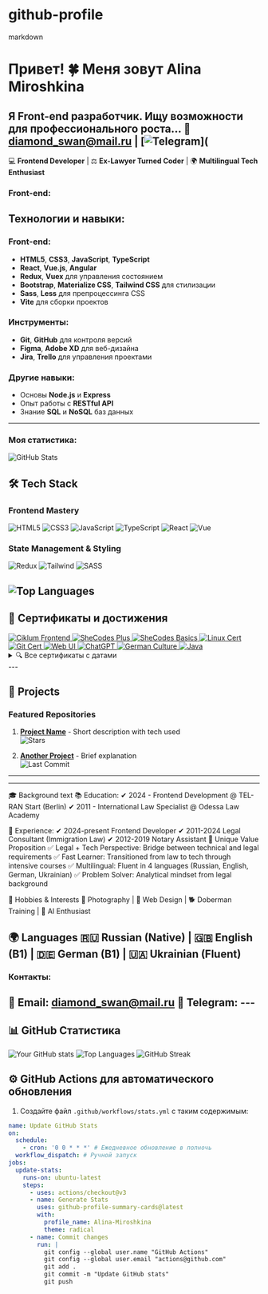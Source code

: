# github-profile
markdown
# Привет! 🍀 Меня зовут Alina Miroshkina

Я Front-end разработчик. Ищу возможности для профессионального роста...
📧 [diamond_swan@mail.ru](mailto:diamond_swan@mail.ru) | [![Telegram](https://img.shields.io/badge/-Telegram-0088cc?style=flat&logo=telegram)](
---
💻 **Frontend Developer** | ⚖️ **Ex-Lawyer Turned Coder** | 🌍 **Multilingual Tech Enthusiast**



### Front-end:
## Технологии и навыки:

### Front-end:
- **HTML5**, **CSS3**, **JavaScript**, **TypeScript**
- **React**, **Vue.js**, **Angular**
- **Redux**, **Vuex** для управления состоянием
- **Bootstrap**, **Materialize CSS**, **Tailwind CSS** для стилизации
- **Sass**, **Less** для препроцессинга CSS
- **Vite** для сборки проектов

### Инструменты:
- **Git**, **GitHub** для контроля версий
- **Figma**, **Adobe XD** для веб-дизайна
- **Jira**, **Trello** для управления проектами

### Другие навыки:
- Основы **Node.js** и **Express**
- Опыт работы с **RESTful API**
- Знание **SQL** и **NoSQL** баз данных

---

### Моя статистика:
![GitHub Stats](https://github-readme-stats.vercel.app/api?username=ваш-ник&show_icons=true&theme=dark)

## 🛠️ Tech Stack

### Frontend Mastery
![HTML5](https://img.shields.io/badge/HTML5-E34F26?style=for-the-badge&logo=html5&logoColor=white)
![CSS3](https://img.shields.io/badge/CSS3-1572B6?style=for-the-badge&logo=css3&logoColor=white)
![JavaScript](https://img.shields.io/badge/JavaScript-F7DF1E?style=for-the-badge&logo=javascript&logoColor=black)
![TypeScript](https://img.shields.io/badge/TypeScript-007ACC?style=for-the-badge&logo=typescript&logoColor=white)
![React](https://img.shields.io/badge/React-20232A?style=for-the-badge&logo=react&logoColor=61DAFB)
![Vue](https://img.shields.io/badge/Vue.js-35495E?style=for-the-badge&logo=vue.js&logoColor=4FC08D)

### State Management & Styling
![Redux](https://img.shields.io/badge/Redux-593D88?style=for-the-badge&logo=redux&logoColor=white)
![Tailwind](https://img.shields.io/badge/Tailwind_CSS-38B2AC?style=for-the-badge&logo=tailwind-css&logoColor=white)
![SASS](https://img.shields.io/badge/Sass-CC6699?style=for-the-badge&logo=sass&logoColor=white)

![Top Languages](https://github-readme-stats.vercel.app/api/top-langs/?username=ваш-ник&layout=compact)
---

## 📜 Сертификаты и достижения

<div align="left">
  <!-- Frontend Development -->
  <a href="https://certs.prometheus.org.ua/cert/0f26986829ba4753825721c884b2fe61">
    <img src="https://img.shields.io/badge/-Frontend_Fundamentals_(Ciklum)-8A2BE2?style=for-the-badge&logo=javascript&logoColor=white" alt="Ciklum Frontend">
  </a>
  
  <!-- SheCodes Plus -->
  <a href="https://www.shecodes.com/certificates/0f26986829ba4753825721c884b2fe61">
    <img src="https://img.shields.io/badge/-SheCodes_Plus-FF4785?style=for-the-badge&logo=html5&logoColor=white" alt="SheCodes Plus">
  </a>
  
  <!-- SheCodes Basics -->
  <a href="#">
    <img src="https://img.shields.io/badge/-SheCodes_Basics-FF4785?style=for-the-badge&logo=css3&logoColor=white" alt="SheCodes Basics">
  </a>
  
  <!-- Linux -->
  <a href="https://certs.prometheus.org.ua/cert/002c63f59245497681dc71bf9a572c58">
    <img src="https://img.shields.io/badge/-Linux_Fundamentals-FCC624?style=for-the-badge&logo=linux&logoColor=black" alt="Linux Cert">
  </a>
  
  <!-- Git -->
  <a href="https://certs.prometheus.org.ua/cert/39ba54c63d2f477bb6ec6b17899cd673">
    <img src="https://img.shields.io/badge/-Git_Expert-F05032?style=for-the-badge&logo=git&logoColor=white" alt="Git Cert">
  </a>
  
  <!-- Web UI -->
  <a href="https://certs.prometheus.org.ua/cert/f6b3a249741d49d6a5c819e13dd25921">
    <img src="https://img.shields.io/badge/-Web_UI_Development-1572B6?style=for-the-badge&logo=css3&logoColor=white" alt="Web UI">
  </a>
  
  <!-- ChatGPT -->
  <a href="https://certs.prometheus.org.ua/cert/448855aa64df4418a5f685d828ae3d71">
    <img src="https://img.shields.io/badge/-ChatGPT_Fundamentals-10A37F?style=for-the-badge&logo=openai&logoColor=white" alt="ChatGPT">
  </a>
  
  <!-- German Culture -->
  <a href="#">
    <img src="https://img.shields.io/badge/-German_Culture-000000?style=for-the-badge&logo=german&logoColor=white" alt="German Culture">
  </a>
  
  <!-- Java Beginner -->
  <a href="https://certs.prometheus.org.ua/cert/24c80cb3effa4e1c938d174d21125418">
    <img src="https://img.shields.io/badge/-Java_Beginner-007396?style=for-the-badge&logo=java&logoColor=white" alt="Java">
  </a>
</div>

<details>
  <summary>🔍 Все сертификаты с датами</summary>
  
  ### 🏆 Полный список:
  1. **Frontend Fundamentals** (Ciklum/Prometheus) - Июнь 2024  
     [Проверить](https://certs.prometheus.org.ua/cert/0f26986829ba4753825721c884b2fe61)
  2. **Web Development** (SheCodes Plus) - Июль 2024  
     Технологии: HTML5, CSS3, JavaScript ES6, Git, GitHub
  3. **Introduction to Coding** (SheCodes Basics) - Август 2022  
     Основы программирования
  4. **Linux Fundamentals** - Май 2024  
     [Проверить](https://certs.prometheus.org.ua/cert/002c63f59245497681dc71bf9a572c58)
  5. **Git for Distributed Development** - Февраль 2024  
     [Проверить](https://certs.prometheus.org.ua/cert/39ba54c63d2f477bb6ec6b17899cd673)
  6. **Web UI Development** - Январь 2024  
     [Проверить](https://certs.prometheus.org.ua/cert/f6b3a249741d49d6a5c819e13dd25921)
  7. **ChatGPT Fundamentals** - Январь 2024  
     [Проверить](https://certs.prometheus.org.ua/cert/448855aa64df4418a5f685d828ae3d71)
  8. **Understanding German Work Culture** - Январь 2024  
     257 учебных часов, 9 модулей
  9. **Java Beginner** - Июнь 2024  
     [Проверить](https://certs.prometheus.org.ua/cert/24c80cb3effa4e1c938d174d21125418)
</details>
---

## 🚀 Projects

### Featured Repositories
1. **[Project Name](https://github.com/your-repo)** - Short description with tech used  
   ![Stars](https://img.shields.io/github/stars/Alina-Miroshkina/repo?style=social)
   
2. **[Another Project](https://github.com/your-repo)** - Brief explanation  
   ![Last Commit](https://img.shields.io/github/last-commit/Alina-Miroshkina/repo)

---


---
🎓 Background
text
📚 Education:
✔ 2024 - Frontend Development @ TEL-RAN Start (Berlin)
✔ 2011 - International Law Specialist @ Odessa Law Academy

💼 Experience:
✔ 2024-present  Frontend Developer
✔ 2011-2024     Legal Consultant (Immigration Law)
✔ 2012-2019     Notary Assistant
🌟 Unique Value Proposition
✅ Legal + Tech Perspective: Bridge between technical and legal requirements
✅ Fast Learner: Transitioned from law to tech through intensive courses
✅ Multilingual: Fluent in 4 languages (Russian, English, German, Ukrainian)
✅ Problem Solver: Analytical mindset from legal background

🎨 Hobbies & Interests
📸 Photography | 🎨 Web Design | 🐕 Doberman Training | 🤖 AI Enthusiast

🌍 Languages
🇷🇺 Russian (Native) | 🇬🇧 English (B1) | 🇩🇪 German (B1) | 🇺🇦 Ukrainian (Fluent)
---


### Контакты:
📧 Email: diamond_swan@mail.ru
📱 Telegram: ---
----
## 📊 GitHub Статистика
![Your GitHub stats](https://github-readme-stats.vercel.app/api?username=Alina-Miroshkina&show_icons=true&theme=radical)
![Top Languages](https://github-readme-stats.vercel.app/api/top-langs/?username=Alina-Miroshkina&layout=compact&theme=radical)
![GitHub Streak](https://github-readme-streak-stats.herokuapp.com/?user=Alina-Miroshkina&theme=radical)

## ⚙️ GitHub Actions для автоматического обновления

1. Создайте файл `.github/workflows/stats.yml` с таким содержимым:

```yaml
name: Update GitHub Stats
on:
  schedule:
    - cron: '0 0 * * *' # Ежедневное обновление в полночь
  workflow_dispatch: # Ручной запуск
jobs:
  update-stats:
    runs-on: ubuntu-latest
    steps:
      - uses: actions/checkout@v3
      - name: Generate Stats
        uses: github-profile-summary-cards@latest
        with:
          profile_name: Alina-Miroshkina
          theme: radical
      - name: Commit changes
        run: |
          git config --global user.name "GitHub Actions"
          git config --global user.email "actions@github.com"
          git add .
          git commit -m "Update GitHub stats"
          git push
